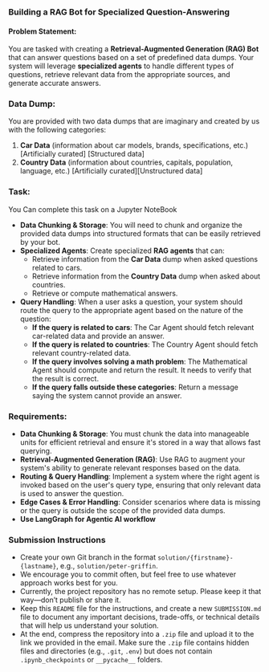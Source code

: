 ### **Building a RAG Bot for Specialized Question-Answering**

#### **Problem Statement:**

You are tasked with creating a **Retrieval-Augmented Generation (RAG) Bot** that can answer questions based on a set of predefined data dumps. Your system will leverage **specialized agents** to handle different types of questions, retrieve relevant data from the appropriate sources, and generate accurate answers.

### **Data Dump:**

You are provided with two data dumps that are imaginary and created by us with the following categories:

1. **Car Data** (information about car models, brands, specifications, etc.)  \[Artificially curated\] \[Structured data\]  
2. **Country Data** (information about countries, capitals, population, language, etc.) \[Artificially curated\]\[Unstructured data\]

### **Task:**

You Can complete this task on a Jupyter NoteBook

* **Data Chunking & Storage**: You will need to chunk and organize the provided data dumps into structured formats that can be easily retrieved by your bot.  
* **Specialized Agents**: Create specialized **RAG agents** that can:  
  * Retrieve information from the **Car Data** dump when asked questions related to cars.  
  * Retrieve information from the **Country Data** dump when asked about countries.  
  * Retrieve or compute mathematical answers.  
* **Query Handling**: When a user asks a question, your system should route the query to the appropriate agent based on the nature of the question:  
  * **If the query is related to cars**: The Car Agent should fetch relevant car-related data and provide an answer.  
  * **If the query is related to countries**: The Country Agent should fetch relevant country-related data.  
  * **If the query involves solving a math problem**: The Mathematical Agent should compute and return the result. It needs to verify that the result is correct.   
  * **If the query falls outside these categories**: Return a message saying the system cannot provide an answer.

### **Requirements:**

* **Data Chunking & Storage**: You must chunk the data into manageable units for efficient retrieval and ensure it's stored in a way that allows fast querying.  
* **Retrieval-Augmented Generation (RAG)**: Use RAG to augment your system's ability to generate relevant responses based on the data.  
* **Routing & Query Handling**: Implement a system where the right agent is invoked based on the user's query type, ensuring that only relevant data is used to answer the question.  
* **Edge Cases & Error Handling**: Consider scenarios where data is missing or the query is outside the scope of the provided data dumps.
* **Use LangGraph for Agentic AI workflow**

### **Submission Instructions**

* Create your own Git branch in the format `solution/{firstname}-{lastname}`, e.g., `solution/peter-griffin`.
* We encourage you to commit often, but feel free to use whatever approach works best for you.
* Currently, the project repository has no remote setup. Please keep it that way—don’t publish or share it.
* Keep this `README` file for the instructions, and create a new `SUBMISSION.md` file to document any important decisions, trade-offs, or technical details that will help us understand your solution.
* At the end, compress the repository into a `.zip` file and upload it to the link we provided in the email. Make sure the `.zip` file contains hidden files and directories (e.g., `.git`, `.env`) but does not contain `.ipynb_checkpoints` or `__pycache__` folders.

